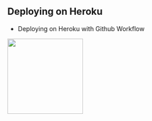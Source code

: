 ## Deploying on Heroku
- Deploying on Heroku with Github Workflow
<p><a href="https://github.com/DarkLordlk/Dark_Lord-Mirror/wiki"> <img src="https://img.shields.io/badge/Deploy%20Guide-blueviolet?style=for-the-badge&logo=heroku" width="170""/></a></p>
